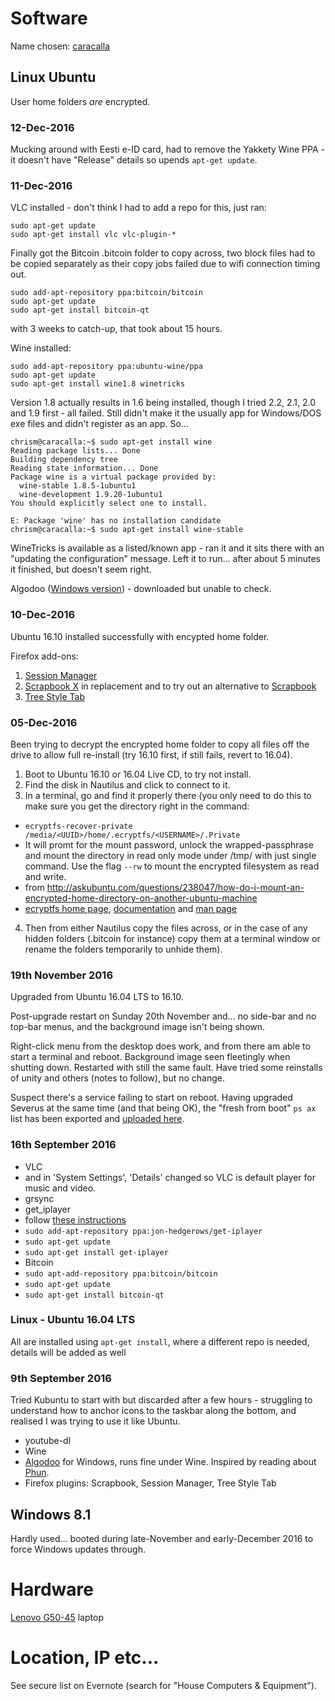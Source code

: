 # Software

Name chosen: [caracalla](http://www.roman-emperors.org/caracala.htm)

## Linux Ubuntu
User home folders *are* encrypted.

### 12-Dec-2016
Mucking around with Eesti e-ID card, had to remove the Yakkety Wine PPA - it doesn't have "Release" details so upends `apt-get update`.

### 11-Dec-2016
VLC installed - don't think I had to add a repo for this, just ran:
```
sudo apt-get update
sudo apt-get install vlc vlc-plugin-*
```

Finally got the Bitcoin .bitcoin folder to copy across, two block files had to be copied separately as their copy jobs failed due to wifi connection timing out.
```
sudo add-apt-repository ppa:bitcoin/bitcoin 
sudo apt-get update
sudo apt-get install bitcoin-qt
```

with 3 weeks to catch-up, that took about 15 hours.

Wine installed:
```
sudo add-apt-repository ppa:ubuntu-wine/ppa
sudo apt-get update
sudo apt-get install wine1.8 winetricks
```

Version 1.8 actually results in 1.6 being installed, though I tried 2.2, 2.1, 2.0 and 1.9 first - all failed.  Still didn't make it the usually app for Windows/DOS exe files and didn't register as an app.  So...
```
chrism@caracalla:~$ sudo apt-get install wine
Reading package lists... Done
Building dependency tree       
Reading state information... Done
Package wine is a virtual package provided by:
  wine-stable 1.8.5-1ubuntu1
  wine-development 1.9.20-1ubuntu1
You should explicitly select one to install.

E: Package 'wine' has no installation candidate
chrism@caracalla:~$ sudo apt-get install wine-stable
```

WineTricks is available as a listed/known app - ran it and it sits there with an "updating the configuration" message.  Left it to run... after about 5 minutes it finished, but doesn't seem right.


Algodoo ([Windows version](http://www.algodoo.com/download/)) - downloaded but unable to check.


### 10-Dec-2016
Ubuntu 16.10 installed successfully with encypted home folder.

Firefox add-ons:

1. [Session Manager](https://addons.mozilla.org/en-US/firefox/addon/session-manager/?src=search)
2. [Scrapbook X](https://addons.mozilla.org/en-US/firefox/addon/scrapbook-x/?src=search) in replacement and to try out an alternative to [Scrapbook](https://addons.mozilla.org/en-US/firefox/addon/scrapbook/?src=search)
3. [Tree Style Tab](https://addons.mozilla.org/en-US/firefox/addon/tree-style-tab/)


### 05-Dec-2016
Been trying to decrypt the encrypted home folder to copy all files off the drive to allow full re-install (try 16.10 first, if still fails, revert to 16.04).

1. Boot to Ubuntu 16.10 or 16.04 Live CD, to try not install.
2. Find the disk in Nautilus and click to connect to it.
3. In a terminal, go and find it properly there (you only need to do this to make sure you get the directory right in the command:
  + `ecryptfs-recover-private /media/<UUID>/home/.ecryptfs/<USERNAME>/.Private`
  + It will promt for the mount password, unlock the wrapped-passphrase and mount the directory in read only mode under /tmp/ with just single command. Use the flag `--rw` to mount the encrypted filesystem as read and write.
  + from http://askubuntu.com/questions/238047/how-do-i-mount-an-encrypted-home-directory-on-another-ubuntu-machine
  + [ecryptfs home page](http://ecryptfs.org/), [documentation](http://ecryptfs.org/documentation.html) and [man page](http://manpages.ubuntu.com/manpages/zesty/en/man1/ecryptfs-recover-private.1.html)
4. Then from either Nautilus copy the files across, or in the case of any hidden folders (.bitcoin for instance) copy them at a terminal window or rename the folders temporarily to unhide them).


### 19th November 2016
Upgraded from Ubuntu 16.04 LTS to 16.10.

Post-upgrade restart on Sunday 20th November and... no side-bar and no top-bar menus, and the background image isn't being shown.

Right-click menu from the desktop does work, and from there am able to start a terminal and reboot.  Background image seen fleetingly when shutting down.  Restarted with still the same fault.  Have tried some reinstalls of unity and others (notes to follow), but no change.

Suspect there's a service failing to start on reboot.  Having upgraded Severus at the same time (and that being OK), the "fresh from boot" `ps ax` list has been exported and [uploaded here](https://github.com/cjjmccray/home_machines/blob/master/severus_process_list.txt).


### 16th September 2016
* VLC
 * and in 'System Settings', 'Details' changed so VLC is default player for music and video.
* grsync
* get_iplayer
 * follow [these instructions](http://www.christopherdowning.co.uk/2012/01/11/a-basic-get_iplayer-tutorial/)
  * `sudo add-apt-repository ppa:jon-hedgerows/get-iplayer`
  * `sudo apt-get update`
  * `sudo apt-get install get-iplayer`
* Bitcoin
 * `sudo apt-add-repository ppa:bitcoin/bitcoin`
 * `sudo apt-get update`
 * `sudo apt-get install bitcoin-qt`


### Linux - Ubuntu 16.04 LTS
All are installed using `apt-get install`, where a different repo is needed, details will be added as well


### 9th September 2016
Tried Kubuntu to start with but discarded after a few hours - struggling to understand how to anchor icons to the taskbar along the bottom, and realised I was trying to use it like Ubuntu.
* youtube-dl
* Wine
* [Algodoo](http://www.algodoo.com/) for Windows, runs fine under Wine.  Inspired by reading about [Phun](https://en.wikipedia.org/wiki/Phun).
* Firefox plugins: Scrapbook, Session Manager, Tree Style Tab


## Windows 8.1
Hardly used... booted during late-November and early-December 2016 to force Windows updates through.


# Hardware
[Lenovo G50-45](http://shop.lenovo.com/gb/en/laptops/lenovo/g-series/g50-45/) laptop


# Location, IP etc...
See secure list on Evernote (search for "House Computers & Equipment").
